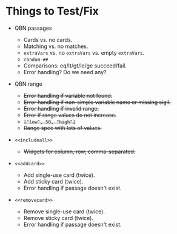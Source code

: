 Things to Test/Fix
==================

* QBN.passages
    * Cards vs. no cards.
    * Matching vs. no matches.
    * `extraVars` vs. no `extraVars` vs. empty `extraVars`.
    * `random-##`
    * Comparisons: eq/lt/gt/le/ge succeed/fail.
    * Error handling? Do we need any?

* QBN.range
    * ~~Error handling if variable not found.~~
    * ~~Error handling if non-simple variable name or missing sigil.~~
    * ~~Error handling if invalid range.~~
    * ~~Error if range values do not increase.~~
    * ~~`["low", 50, "high"]`~~
    * ~~Range spec with lots of values.~~

* `<<includeall>>`
	* ~~Widgets for column, row, comma-separated.~~

* `<<addcard>>`
    * Add single-use card (twice).
    * Add sticky card (twice).
    * Error handling if passage doesn't exist.

* `<<removecard>>`
    * Remove single-use card (twice).
    * Remove sticky card (twice).
    * Error handling if passage doesn't exist.

<!-- vim:et
-->

